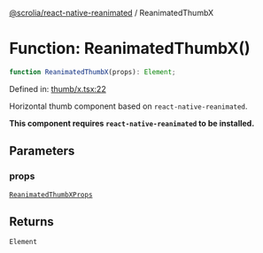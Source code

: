 [@scrolia/react-native-reanimated](../README.md) / ReanimatedThumbX

# Function: ReanimatedThumbX()

```ts
function ReanimatedThumbX(props): Element;
```

Defined in: [thumb/x.tsx:22](https://github.com/scrolia/react-native/blob/72dbfebee1489f0d6f88a5ac0f4a4cba7ccca4eb/packages/react-native-reanimated/src/thumb/x.tsx#L22)

Horizontal thumb component based on `react-native-reanimated`.

**This component requires `react-native-reanimated` to be installed.**

## Parameters

### props

[`ReanimatedThumbXProps`](../type-aliases/ReanimatedThumbXProps.md)

## Returns

`Element`
